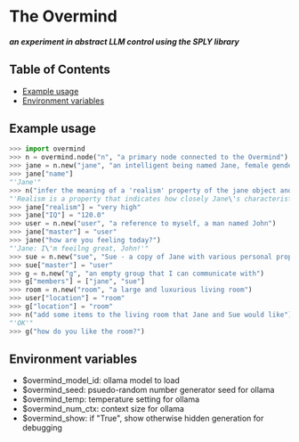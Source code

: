 # The Overmind
#### _an experiment in abstract LLM control using the SPLY library_

## Table of Contents

- [Example usage](#example-usage)
- [Environment variables](#environment-variables)

## Example usage
```python
>>> import overmind
>>> n = overmind.node("n", "a primary node connected to the Overmind")
>>> jane = n.new("jane", "an intelligent being named Jane, female gender, age 25.")
>>> jane["name"]
"'Jane'"
>>> n("infer the meaning of a 'realism' property of the jane object and describe it to me")
"'Realism is a property that indicates how closely Jane\'s characteristics align with real-world human traits.'"
>>> jane["realism"] = "very high"
>>> jane["IQ"] = "120.0"
>>> user = n.new("user", "a reference to myself, a man named John")
>>> jane["master"] = "user"
>>> jane("how are you feeling today?")
"'Jane: I\'m feeilng great, John!'"
>>> sue = n.new("sue", "Sue - a copy of Jane with various personal properties randomly changed by up to 20%")
>>> sue["master"] = "user"
>>> g = n.new("g", "an empty group that I can communicate with")
>>> g["members"] = ["jane", "sue"]
>>> room = n.new("room", "a large and luxurious living room")
>>> user["location"] = "room"
>>> g["location"] = "room"
>>> n("add some items to the living room that Jane and Sue would like")
"'OK'"
>>> g("how do you like the room?")
```

## Environment variables
  * $overmind_model_id: ollama model to load
  * $overmind_seed: psuedo-random number generator seed for ollama
  * $overmind_temp: temperature setting for ollama
  * $overmind_num_ctx: context size for ollama
  * $overmind_show: if "True", show otherwise hidden generation for debugging

